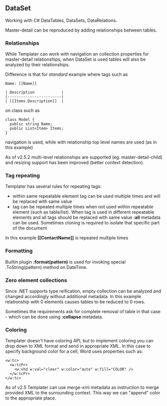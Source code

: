 ## DataSet

Working with C# DataTables, DataSets, DataRelations.

Master-detail can be reproduced by adding relationships between tables.

### Relationships

While Templater can work with navigation an collection properties for master-detail relationships, when DataSet is used tables will also be analyzed by their relationships.

Difference is that for *standard* example where tags such as

    Name: [[Name]]

    | Description            |
    |------------------------|
    | [[Items.Description]]  |

on class such as 

    class Model {
      public string Name;
      public List<Item> Items;
    }

navigation is used, while with relationship top level names are used (as in this example)

As of v2.5.2 multi-level relationships are supported (eg. master-detail-child) and resizing support has been improved (better context detection).

### Tag repeating

Templater has several rules for repeating tags:

 * within same repeatable element tag can be used multiple times and will be replaced with same value
 * tag can be repeated multiple times when not used within repeatable element (such as table/list). When tag is used in different repeatable elements and all tags should be replaced with same value **:all** metadata can be used. Sometimes cloning is required to isolate that specific part of the document

In this example **[[ContactName]]** is repeated multiple times

### Formatting

Builtin plugin **:format(pattern)** is used for invoking special .ToString(pattern) method on DateTime.

### Zero element collections

Since .NET supports type reification, empty collection can be analyzed and changed accordingly without additional metadata. In this example relationship with 0 elements causes tables to be reduced to 0 rows.

Sometimes the requirements ask for complete removal of table in that case - which can be done using **:collapse** metadata.

### Coloring

Templater doesn't have coloring API, but to implement coloring you can drop down to XML format and send in appropriate XML.
In this case to specify background color for a cell, Word uses properties such as:

    <w:tc>
      <w:tcPr>
        <w:shd w:val="clear" w:color="auto" w:fill="COLOR" />
      </w:tcPr>
    </w:tc>

As of v2.5 Templater can use merge-xml metadata as instruction to merge provided XML to the surrounding context. This way we can "append" color to the appropriate place.
